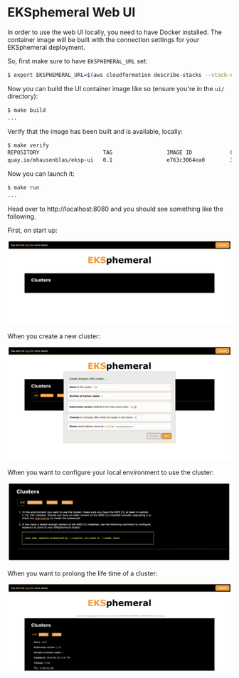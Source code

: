 # EKSphemeral Web UI

In order to use the web UI locally, you need to have Docker installed.
The container image will be built with the connection settings for your
EKSphemeral deployment.

So, first make sure to have `EKSPHEMERAL_URL` set:

```sh
$ export EKSPHEMERAL_URL=$(aws cloudformation describe-stacks --stack-name eksp | jq '.Stacks[].Outputs[] | select(.OutputKey=="EKSphemeralAPIEndpoint").OutputValue' -r)
```

Now you can build the UI container image like so (ensure you're in the `ui/` directory):

```sh
$ make build
...
```

Verify that the image has been built and is available, locally:

```sh
$ make verify
REPOSITORY                    TAG                 IMAGE ID            CREATED             SIZE
quay.io/mhausenblas/eksp-ui   0.1                 e763c3064ea0        3 hours ago         174MB
```

Now you can launch it:

```sh
$ make run
...
```

Head over to http://localhost:8080 and you should see something like the following.

First, on start up:

![EKSphemeral UI start](../img/screen-shot-2019-06-18-ui.png)

When you create a new cluster:

![EKSphemeral UI cluster create](../img/screen-shot-2019-06-21-ui-cluster-create.png)

When you want to configure your local environment to use the cluster:

![EKSphemeral UI cluster config](../img/screen-shot-2019-06-21-ui-cluster-config.png)

When you want to prolong the life time of a cluster:

![EKSphemeral UI prolonging lifetime](../img/screen-shot-2019-06-19-ui-cluster-prolong.png)
